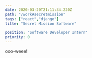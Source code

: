 ```yaml
---
date: 2020-03-20T21:11:34.220Z
path: "/work#secretmission"
tags: ["react","django"]
title: "Secret Mission Software"

position: "Software Developer Intern"
priority: 0
---
```

ooo-weee!